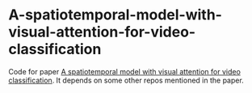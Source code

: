# A-spatiotemporal-model-with-visual-attention-for-video-classification

Code for paper [A spatiotemporal model with visual attention for video classification](https://arxiv.org/abs/1707.02069). It depends on some other repos mentioned in the paper. 
